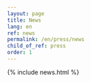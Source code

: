```yaml
---
layout: page
title: News
lang: en
ref: news
permalink: /en/press/news
child_of_ref: press
order: 1
---
```


<main class="container my-5" markdown="1">
    {% include news.html %}
</main>
